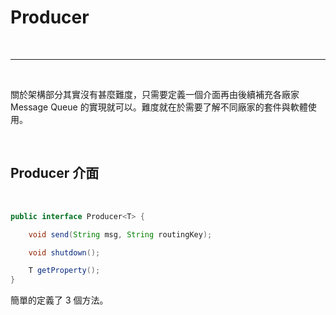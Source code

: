 # Producer

<br>

---

<br>

關於架構部分其實沒有甚麼難度，只需要定義一個介面再由後續補充各廠家 Message Queue 的實現就可以。難度就在於需要了解不同廠家的套件與軟體使用。

<br>

## Producer 介面

<br>

```java
public interface Producer<T> {

    void send(String msg, String routingKey);

    void shutdown();

    T getProperty();
}
```

簡單的定義了 3 個方法。

<br>

